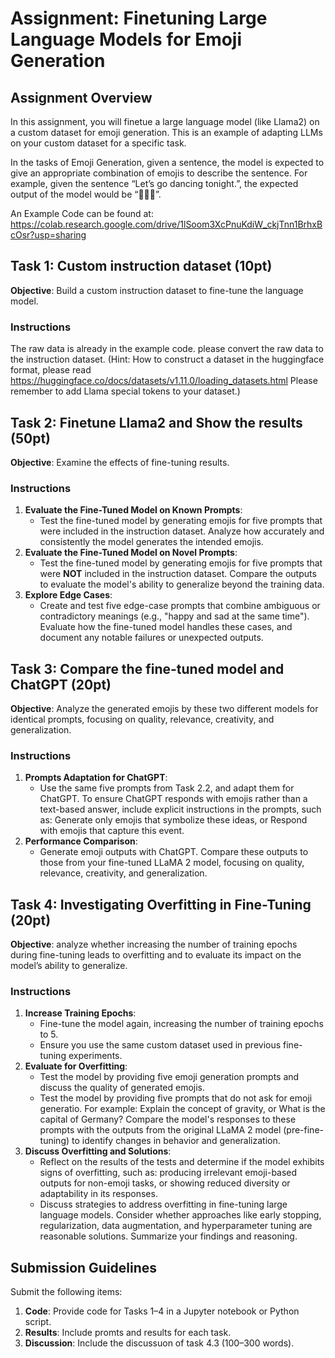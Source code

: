 # Assignment: Finetuning Large Language Models for Emoji Generation

## Assignment Overview

In this assignment, you will finetue a large language model (like Llama2) on a custom dataset for emoji generation. This is an example of adapting LLMs on your custom dataset for a specific task.

In the tasks of Emoji Generation, given a sentence, the model is expected to give an appropriate combination of emojis to describe the sentence. For example, given the sentence “Let’s go dancing tonight.”, the expected output of the model would be “💃🕺🎶”.

An Example Code can be found at: https://colab.research.google.com/drive/1lSoom3XcPnuKdiW_ckjTnn1BrhxBcOsr?usp=sharing


## Task 1: Custom instruction dataset (10pt)

**Objective**: Build a custom instruction dataset to fine-tune the language model.

### Instructions

The raw data is already in the example code. please convert the raw data to the instruction dataset. (Hint: How to construct a dataset in the huggingface format, please read https://huggingface.co/docs/datasets/v1.11.0/loading_datasets.html Please remember to add Llama special tokens to your dataset.)


## Task 2: Finetune Llama2 and Show the results (50pt)

**Objective**: Examine the effects of fine-tuning results.

### Instructions

1. **Evaluate the Fine-Tuned Model on Known Prompts**:
   - Test the fine-tuned model by generating emojis for five prompts that were included in the instruction dataset. Analyze how accurately and consistently the model generates the intended emojis.
2. **Evaluate the Fine-Tuned Model on Novel Prompts**:
   - Test the fine-tuned model by generating emojis for five prompts that were **NOT** included in the instruction dataset. Compare the outputs to evaluate the model's ability to generalize beyond the training data.
3. **Explore Edge Cases**:
   - Create and test five edge-case prompts that combine ambiguous or contradictory meanings (e.g., "happy and sad at the same time"). Evaluate how the fine-tuned model handles these cases, and document any notable failures or unexpected outputs.

 
## Task 3: Compare the fine-tuned model and ChatGPT (20pt)

**Objective**: Analyze the generated emojis by these two different models  for identical prompts, focusing on quality, relevance, creativity, and generalization.  

### Instructions

1. **Prompts Adaptation for ChatGPT**:
   - Use the same five prompts from Task 2.2, and adapt them for ChatGPT. To ensure ChatGPT responds with emojis rather than a text-based answer, include explicit instructions in the prompts, such as: Generate only emojis that symbolize these ideas, or Respond with emojis that capture this event.
2. **Performance Comparison**:
   - Generate emoji outputs with ChatGPT. Compare these outputs to those from your fine-tuned LLaMA 2 model, focusing on quality, relevance, creativity, and generalization. 


## Task 4: Investigating Overfitting in Fine-Tuning (20pt)

**Objective**: analyze whether increasing the number of training epochs during fine-tuning leads to overfitting and to evaluate its impact on the model’s ability to generalize.

### Instructions

1. **Increase Training Epochs**:
   - Fine-tune the model again, increasing the number of training epochs to 5.
   - Ensure you use the same custom dataset used in previous fine-tuning experiments.
2. **Evaluate for Overfitting**: 
   - Test the model by providing five emoji generation prompts and discuss the quality of generated emojis.
   - Test the model by providing five prompts that do not ask for emoji generatio. For example: Explain the concept of gravity, or What is the capital of Germany? Compare the model's responses to these prompts with the outputs from the original LLaMA 2 model (pre-fine-tuning) to identify changes in behavior and generalization. 
3. **Discuss Overfitting and Solutions**: 
   - Reflect on the results of the tests and determine if the model exhibits signs of overfitting, such as: producing irrelevant emoji-based outputs for non-emoji tasks, or showing reduced diversity or adaptability in its responses.
   - Discuss strategies to address overfitting in fine-tuning large language models. Consider whether approaches like early stopping, regularization, data augmentation, and hyperparameter tuning are reasonable solutions. Summarize your findings and reasoning.

     

## Submission Guidelines

Submit the following items:

1. **Code**: Provide code for Tasks 1–4 in a Jupyter notebook or Python script.
2. **Results**: Include promts and results for each task.
3. **Discussion**: Include the discussuon of task 4.3 (100–300 words).
